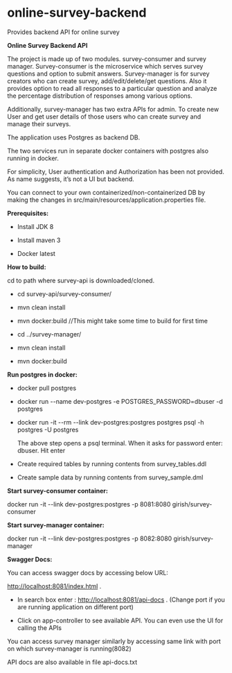 # online-survey-backend
Provides backend API for online survey

**Online Survey Backend API**

The project is made up of two modules. survey-consumer and survey
manager. Survey-consumer is the microservice which serves survey
questions and option to submit answers. Survey-manager is for survey
creators who can create survey, add/edit/delete/get questions. Also it
provides option to read all responses to a particular question and
analyze the percentage distribution of responses among various options.

Additionally, survey-manager has two extra APIs for admin. To create new
User and get user details of those users who can create survey and
manage their surveys.

The application uses Postgres as backend DB.

The two services run in separate docker containers with postgres also
running in docker.

For simplicity, User authentication and Authorization has been not
provided. As name suggests, it’s not a UI but backend.

You can connect to your own containerized/non-containerized DB by making
the changes in src/main/resources/application.properties file.

**Prerequisites:**

-   Install JDK 8

-   Install maven 3

-   Docker latest

**How to build:**

cd to path where survey-api is downloaded/cloned.

-   cd survey-api/survey-consumer/

-   mvn clean install

-   mvn docker:build //This might take some time to build for first time

-   cd ../survey-manager/

-   mvn clean install

-   mvn docker:build

**Run postgres in docker:**

-   docker pull postgres

-   docker run --name dev-postgres -e POSTGRES\_PASSWORD=dbuser -d
    postgres

-   docker run -it --rm --link dev-postgres:postgres postgres psql -h
    postgres -U postgres

    The above step opens a psql terminal. When it asks for password
    enter: dbuser. Hit enter

<!-- -->

-   Create required tables by running contents from survey\_tables.ddl

-   Create sample data by running contents from survey\_sample.dml

**Start survey-consumer container:**

docker run -it --link dev-postgres:postgres -p 8081:8080
girish/survey-consumer

**Start survey-manager container:**

docker run -it --link dev-postgres:postgres -p 8082:8080
girish/survey-manager

**Swagger Docs:**

You can access swagger docs by accessing below URL:

<http://localhost:8081/index.html> .

-   In search box enter : <http://localhost:8081/api-docs> . (Change
    port if you are running application on different port)

-   Click on app-controller to see available API. You can even use the
    UI for calling the APIs

You can access survey manager similarly by accessing same link with port
on which survey-manager is running(8082)

API docs are also available in file api-docs.txt
